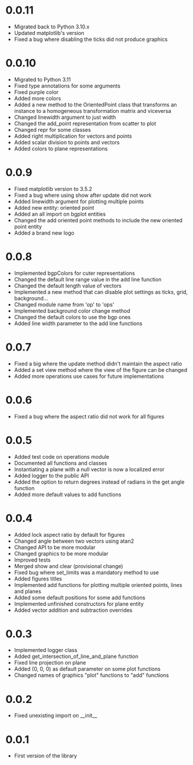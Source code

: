 # 0.0.11
- Migrated back to Python 3.10.x
- Updated matplotlib's version
- Fixed a bug where disabling the ticks did not produce graphics

# 0.0.10
- Migrated to Python 3.11
- Fixed type annotations for some arguments
- Fixed purple color
- Added more colors
- Added a new method to the OrientedPoint class that transforms an instance to a homogeneous transformation matrix and viceversa
- Changed linewidth argument to just width
- Changed the add_point representation from scatter to plot
- Changed repr for some classes
- Added right multiplication for vectors and points
- Added scalar division to points and vectors
- Added colors to plane representations

# 0.0.9
- Fixed matplotlib version to 3.5.2
- Fixed a bug where using show after update did not work
- Added linewidth argument for plotting multiple points
- Added new entity: oriented point
- Added an all import on bgplot entities
- Changed the add oriented point methods to include the new oriented point entity
- Added a brand new logo

# 0.0.8
- Implemented bgpColors for cuter representations
- Changed the default line range value in the add line function
- Changed the default length value of vectors
- Implemented a new method that can disable plot settings as ticks, grid, background...
- Changed module name from 'op' to 'ops'
- Implemented background color change method
- Changed the default colors to use the bgp ones
- Added line width parameter to the add line functions

# 0.0.7
- Fixed a big where the update method didn't maintain the aspect ratio
- Added a set view method where the view of the figure can be changed
- Added more operations use cases for future implementations

# 0.0.6
- Fixed a bug where the aspect ratio did not work for all figures

# 0.0.5
- Added test code on operations module
- Documented all functions and classes
- Instantiating a plane with a null vector is now a localized error
- Added logger to the public API
- Added the option to return degrees instead of radians in the get angle function
- Added more default values to add functions

# 0.0.4
- Added lock aspect ratio by default for figures
- Changed angle between two vectors using atan2
- Changed API to be more modular
- Changed graphics to be more modular
- Improved tests
- Merged show and clear (provisional change)
- Fixed bug where set_limits was a mandatory method to use
- Added figures titles
- Implemented add functions for plotting multiple oriented points, lines and planes
- Added some default positions for some add functions
- Implemented unfinished constructors for plane entity
- Added vector addition and subtraction overrides

# 0.0.3
- Implemented logger class
- Added get_intersection_of_line_and_plane function
- Fixed line projection on plane
- Added (0, 0, 0) as default parameter on some plot functions
- Changed names of graphics "plot" functions to "add" functions

# 0.0.2
- Fixed unexisting import on \_\_init\_\_

# 0.0.1
- First version of the library